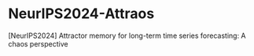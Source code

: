 # NeurIPS2024-Attraos
[NeurIPS2024] Attractor memory for long-term time series forecasting: A chaos perspective
